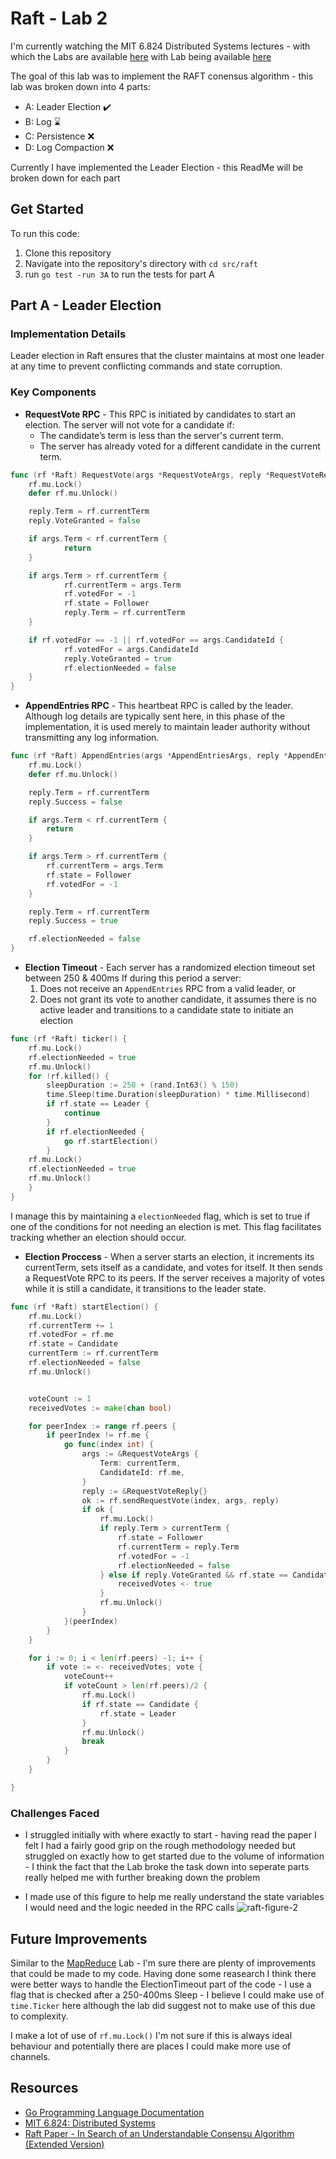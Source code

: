 # Raft - Lab 2

I'm currently watching the MIT 6.824 Distributed Systems lectures - with which the Labs are available [here](https://pdos.csail.mit.edu/6.824/schedule.html) with Lab being available [here](http://nil.csail.mit.edu/6.5840/2023/labs/lab-raft.html)

The goal of this lab was to implement the RAFT conensus algorithm - this lab was broken down into 4 parts:

- A: Leader Election ✔️
- B: Log ⌛
- C: Persistence ❌
- D: Log Compaction ❌

Currently I have implemented the Leader Election - this ReadMe will be broken down for each part

## Get Started

To run this code:

1. Clone this repository
2. Navigate into the repository's directory with `cd src/raft`
3. run `go test -run 3A` to run the tests for part A

## Part A - Leader Election

### Implementation Details

Leader election in Raft ensures that the cluster maintains at most one leader at any time to prevent conflicting commands and state corruption.

### Key Components

- **RequestVote RPC** - This RPC is initiated by candidates to start an election. The server will not vote for a candidate if:
  - The candidate’s term is less than the server's current term.
  - The server has already voted for a different candidate in the current term.

```go
func (rf *Raft) RequestVote(args *RequestVoteArgs, reply *RequestVoteReply) {
	rf.mu.Lock()
	defer rf.mu.Unlock()

	reply.Term = rf.currentTerm
	reply.VoteGranted = false

	if args.Term < rf.currentTerm {
			return
	}

	if args.Term > rf.currentTerm {
			rf.currentTerm = args.Term
			rf.votedFor = -1
			rf.state = Follower
			reply.Term = rf.currentTerm
	}

	if rf.votedFor == -1 || rf.votedFor == args.CandidateId {
			rf.votedFor = args.CandidateId
			reply.VoteGranted = true
			rf.electionNeeded = false
	}
}
```

- **AppendEntries RPC** - This heartbeat RPC is called by the leader. Although log details are typically sent here, in this phase of the implementation, it is used merely to maintain leader authority without transmitting any log information.

```go
func (rf *Raft) AppendEntries(args *AppendEntriesArgs, reply *AppendEntriesReply) {
	rf.mu.Lock()
	defer rf.mu.Unlock()

	reply.Term = rf.currentTerm
	reply.Success = false

	if args.Term < rf.currentTerm {
		return
	}

	if args.Term > rf.currentTerm {
		rf.currentTerm = args.Term
		rf.state = Follower
		rf.votedFor = -1
	}

	reply.Term = rf.currentTerm
	reply.Success = true

	rf.electionNeeded = false
}
```

- **Election Timeout** - Each server has a randomized election timeout set between 250 & 400ms If during this period a server:
  1. Does not receive an `AppendEntries` RPC from a valid leader, or
  2. Does not grant its vote to another candidate,
     it assumes there is no active leader and transitions to a candidate state to initiate an election

```go
func (rf *Raft) ticker() {
	rf.mu.Lock()
	rf.electionNeeded = true
	rf.mu.Unlock()
	for !rf.killed() {
		sleepDuration := 250 + (rand.Int63() % 150)
		time.Sleep(time.Duration(sleepDuration) * time.Millisecond)
		if rf.state == Leader {
			continue
		}
		if rf.electionNeeded {
			go rf.startElection()
		}
	rf.mu.Lock()
	rf.electionNeeded = true
	rf.mu.Unlock()
	}
}
```

I manage this by maintaining a `electionNeeded` flag, which is set to true if one of the conditions for not needing an election is met. This flag facilitates tracking whether an election should occur.

- **Election Proccess** - When a server starts an election, it increments its currentTerm, sets itself as a candidate, and votes for itself. It then sends a RequestVote RPC to its peers. If the server receives a majority of votes while it is still a candidate, it transitions to the leader state.

```go
func (rf *Raft) startElection() {
	rf.mu.Lock()
	rf.currentTerm += 1
	rf.votedFor = rf.me
	rf.state = Candidate
	currentTerm := rf.currentTerm
	rf.electionNeeded = false
	rf.mu.Unlock()


	voteCount := 1
	receivedVotes := make(chan bool)

	for peerIndex := range rf.peers {
		if peerIndex != rf.me {
			go func(index int) {
				args := &RequestVoteArgs {
					Term: currentTerm,
					CandidateId: rf.me,
				}
				reply := &RequestVoteReply{}
				ok := rf.sendRequestVote(index, args, reply)
				if ok {
					rf.mu.Lock()
					if reply.Term > currentTerm {
						rf.state = Follower
						rf.currentTerm = reply.Term
						rf.votedFor = -1
						rf.electionNeeded = false
					} else if reply.VoteGranted && rf.state == Candidate {
						receivedVotes <- true
					}
					rf.mu.Unlock()
				}
			}(peerIndex)
		}
	}

	for i := 0; i < len(rf.peers) -1; i++ {
		if vote := <- receivedVotes; vote {
			voteCount++
			if voteCount > len(rf.peers)/2 {
				rf.mu.Lock()
				if rf.state == Candidate {
					rf.state = Leader
				}
				rf.mu.Unlock()
				break
			}
		}
	}

}
```

### Challenges Faced

- I struggled initially with where exactly to start - having read the paper I felt I had a fairly good grip on the rough methodology needed but struggled on exactly how to get started due to the volume of information - I think the fact that the Lab broke the task down into seperate parts really helped me with further breaking down the problem

- I made use of this figure to help me really understand the state variables I would need and the logic needed in the RPC calls
  ![raft-figure-2](https://imgur.com/hFEVuur.png)

## Future Improvements

Similar to the [MapReduce](https://github.com/alfphiee/MapReduce) Lab - I'm sure there are plenty of improvements that could be made to my code. Having done some reasearch I think there were better ways to handle the ElectionTimeout part of the code - I use a flag that is checked after a 250-400ms Sleep - I believe I could make use of `time.Ticker` here although the lab did suggest not to make use of this due to complexity.

I make a lot of use of `rf.mu.Lock()` I'm not sure if this is always ideal behaviour and potentially there are places I could make more use of channels.

## Resources

- [Go Programming Language Documentation](https://golang.org/doc/)
- [MIT 6.824: Distributed Systems](https://pdos.csail.mit.edu/6.824/schedule.html)
- [Raft Paper - In Search of an Understandable Consensu Algorithm (Extended Version)](http://nil.csail.mit.edu/6.824/2021/papers/raft-extended.pdf)
